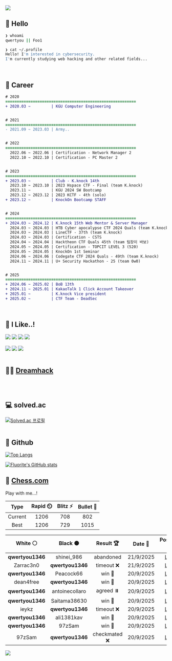 <div align=left>
  <img src="https://capsule-render.vercel.app/api?type=waving&height=300&color=00f0e0&text=•⩊•" />
<br>

## 👋 Hello
```zsh
❯ whoami
qwertyou || Foo1

❯ cat ~/.profile
Hello! I'm interested in cybersecurity.
I'm currently studying web hacking and other related fields...
```
<br>
  
## 🌱 Career
```diff
# 2020
=========================================================
+ 2020.03 ~         | KGU Computer Engineering


# 2021
=========================================================
- 2021.09 ~ 2023.03 | Army..


# 2022
=========================================================
  2022.06 ~ 2022.06 | Certification - Network Manager 2
  2022.10 ~ 2022.10 | Certification - PC Master 2


# 2023
=========================================================
+ 2023.03 ~         | Club - K.knock 14th
  2023.10 ~ 2023.10 | 2023 Hspace CTF - Final (team K.knock)
  2023.11 ~         | KGU 2024 SW Bootcamp
  2023.12 ~ 2023.12 | 2023 KCTF - 4th (solo)
+ 2023.12 ~         | KnockOn Bootcamp STAFF


# 2024
=========================================================
+ 2024.03 ~ 2024.12 | K.knock 15th Web Mentor & Server Manager
  2024.03 ~ 2024.03 | HTB Cyber apocalypse CTF 2024 Quals (team K.knock)
  2024.03 ~ 2024.03 | LineCTF - 37th (team K.knock)
  2024.03 ~ 2024.03 | Certification - CSTS
  2024.04 ~ 2024.04 | Hacktheon CTF Quals 45th (team 팀장이 바보)
  2024.05 ~ 2024.05 | Certification - TOPCIT LEVEL 3 (520)
  2024.05 ~ 2024.05 | KnockOn 1st Seminar
  2024.06 ~ 2024.06 | Codegate CTF 2024 Quals - 49th (team K.knock)
  2024.11 ~ 2024.11 | U+ Security Hackathon - 25 (team 0w0)


# 2025
=========================================================
+ 2024.06 ~ 2025.02 | BoB 13th
+ 2024.11 ~ 2025.01 | KakaoTalk 1 Click Account Takeover
+ 2025.01 ~         | K.knock Vice president
+ 2025.02 ~         | CTF Team - DeadSec
```
<br>

## 🔨 I Like..!
<img src="https://img.shields.io/badge/Java-ED8B00?style=for-the-badge&logo=openjdk&logoColor=white">
<img src="https://img.shields.io/badge/python-3776AB?style=for-the-badge&logo=python&logoColor=white">
<img src="https://img.shields.io/badge/PHP-777BB4?style=for-the-badge&logo=php&logoColor=white">
<img src="https://img.shields.io/badge/Node.js-43853D?style=for-the-badge&logo=node.js&logoColor=white">
<br><br>
<img src="https://img.shields.io/badge/linux-FCC624?style=for-the-badge&logo=linux&logoColor=black"> 
<img src="https://img.shields.io/badge/docker-%230db7ed.svg?style=for-the-badge&logo=docker&logoColor=white">
<img src="https://img.shields.io/badge/GIT-E44C30?style=for-the-badge&logo=git&logoColor=white">
<br><br>

## 👨‍💻 [Dreamhack](https://dreamhack.io/users/40186)
<br><br>


## 💻 solved.ac
[![Solved.ac
프로필](http://mazassumnida.wtf/api/v2/generate_badge?boj=qwertyou)](https://solved.ac/qwertyou)
<br><br>

## 🚀 Github
[![Top Langs](https://github-readme-stats.vercel.app/api/top-langs/?username=qw3rtyou&layout=compact)](https://github.com/qw3rtyou/github-readme-stats)

[![Fluorite's GitHub stats](https://github-readme-stats.vercel.app/api?username=qw3rtyou)](https://github.com/anuraghazra/github-readme-stats)

## 🏁 [Chess.com](https://www.chess.com/)
Play with me...!
<!--START_SECTION:chessStats-->
<!-- Automatically generated with https://github.com/Balastrong/chess-stats-action -->

| Type | Rapid ⏲️ | Blitz ⚡ | Bullet 🔫 |
|:---:|:---:|:---:|:---:|
| Current | 1206 | 708 | 802 |
| Best | 1206 | 729 | 1015 |

| White ⚪ | Black ⚫ | Result 🏆 | Date 📅 | Position 🗺️ | Type 🕕 |
|:---:|:---:|:---:|:---:|:---:|:---:|
| **qwertyou1346** | shinei_986 | abandoned  | 21/9/2025 | <a href="http://www.ee.unb.ca/cgi-bin/tervo/fen.pl?select=2n2rk1/3n1pb1/rp1p3p/2pPp1p1/4P3/2P2NB1/PP3PPP/R4RK1 w - - 0 21">Link</a> | Blitz |
| Zarrac3n0 | **qwertyou1346** | timeout ❌ | 21/9/2025 | <a href="http://www.ee.unb.ca/cgi-bin/tervo/fen.pl?select=8/2p4r/8/2k5/K7/P7/8/8 b - - 20 59">Link</a> | Blitz |
| **qwertyou1346** | Peacock66 | win 🥇 | 20/9/2025 | <a href="http://www.ee.unb.ca/cgi-bin/tervo/fen.pl?select=6Q1/1p2P3/1P4q1/3R4/2k5/8/PP3PPP/5RK1 b - - 0 36">Link</a> | Blitz |
| dean4free | **qwertyou1346** | win 🥇 | 20/9/2025 | <a href="http://www.ee.unb.ca/cgi-bin/tervo/fen.pl?select=3r4/1pp5/k7/8/8/3r4/2K4p/8 w - - 0 44">Link</a> | Blitz |
| **qwertyou1346** | antoinecollaro | agreed ⏸️ | 20/9/2025 | <a href="http://www.ee.unb.ca/cgi-bin/tervo/fen.pl?select=8/8/5k2/5p1p/5P1P/6K1/8/8 b - - 4 46">Link</a> | Blitz |
| **qwertyou1346** | Saitama38630 | win 🥇 | 20/9/2025 | <a href="http://www.ee.unb.ca/cgi-bin/tervo/fen.pl?select=8/pp4pp/k4n2/Q7/1B2P3/1K6/5PPP/7R b - - 10 28">Link</a> | Blitz |
| ieykz | **qwertyou1346** | timeout ❌ | 20/9/2025 | <a href="http://www.ee.unb.ca/cgi-bin/tervo/fen.pl?select=8/7R/8/7k/6pr/6K1/8/8 b - - 0 52">Link</a> | Blitz |
| **qwertyou1346** | ali1381kav | win 🥇 | 20/9/2025 | <a href="http://www.ee.unb.ca/cgi-bin/tervo/fen.pl?select=2k3r1/3R4/p3p3/1p2Qp2/2p3Pp/2P4P/PP3P2/6K1 b - - 0 31">Link</a> | Blitz |
| **qwertyou1346** | 97zSam | win 🥇 | 20/9/2025 | <a href="http://www.ee.unb.ca/cgi-bin/tervo/fen.pl?select=2R4k/6pp/5p2/p7/8/1nP2P2/PPP3PP/4B1K1 b - - 0 29">Link</a> | Blitz |
| 97zSam | **qwertyou1346** | checkmated ❌ | 20/9/2025 | <a href="http://www.ee.unb.ca/cgi-bin/tervo/fen.pl?select=3N3r/pp5p/5k1n/3N3P/4B3/6Q1/PP1K4/7R b - - 6 34">Link</a> | Blitz |

<!--END_SECTION:chessStats-->


<img src="https://capsule-render.vercel.app/api?type=waving&color=00f0e0&height=150&section=footer" />
</div>


